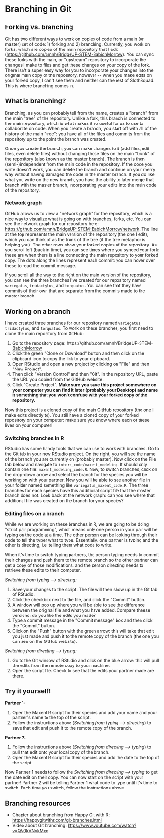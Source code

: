 # Branching in Git

## Forking vs. branching

Git has two different ways to work on copies of code from a main (or master) set of code: 1) forking and 2) branching. Currently, you work on forks, which are copies of the main repository that I edit (https://github.com/amnh/BridgeUP-STEM-BabichMorrow). You can sync these forks with the main, or "upstream" repository to incorporate the changes I make to files and get these changes on your copy of the fork. There isn't a super easy way for you to incorporate your changes into the original main copy of the repository, however -- when you make edits on your forked copy, I can't see them and neither can the rest of SlothSquad. This is where branching comes in.

## What is branching?

Branching, as you can probably tell from the name, creates a "branch" from the main "tree" of the repository. Unlike a fork, this branch is connected to the main repository, which is what makes it so useful for us to use to collaborate on code. When you create a branch, you start off with all of the history of the main "tree": you have all of the files and commits from the repository up to the point the branch was created.

Once you create the branch, you can make changes to it (add files, edit files, even delete files) without changing those files on the main "trunk" of the repository (also known as the master branch). The branch is then (semi-)independent from the main code in the repository. If the code you write doesn't work, you can delete the branch and continue on your merry way without having damaged the code in the master branch. If you do like what you write on the new branch, you have the ability to later merge that branch with the master branch, incorporating your edits into the main code of the repository.

### Network graph

GitHub allows us to view a "network graph" for the repository, which is a nice way to visualize what is going on with branches, forks, etc. You can see the network graph for our repository here: https://github.com/amnh/BridgeUP-STEM-BabichMorrow/network. The line at the top represents the main version of the repository (the one I edit), which you can think of as the trunk of the tree (if the tree metaphor is helping you). The other rows show your forked copies of the repository. As you scroll left (back in time), you can see times where you synced your fork: these are when there is a line connecting the main repository to your forked copy. The dots along the lines represent each commit: you can hover over these to read the commit message.

If you scroll all the way to the right on the main version of the repository, you can see the three branches I've created for our repository named `variegatus`, `tridactylus`, and `torquatus`. You can see that they have commits of their own that are separate from the commits made to the master branch.

## Working on a branch

I have created three branches for our repository named `variegatus`, `tridactylus`, and `torquatus`. To work on these branches, you first need to clone the main repository from GitHub:
1. Go to the repository page: https://github.com/amnh/BridgeUP-STEM-BabichMorrow
2. Click the green "Clone or Download" button and then click on the clipboard icon to copy the link to your clipboard.
3. Open RStudio and open a new project by clicking on "File" and then "New Project".
4. Then click "Version Control" and then "Git". In the repository URL, paste the URL you copied from the GitHub website.
5. Click "Create Project". **Make sure you save this project somewhere on your computer you can find it later (probably your Desktop) and name it something that you won't confuse with your forked copy of the repository.**

Now this project is a cloned copy of the main GitHub repository (the one I make edits directly to). You still have a cloned copy of your forked repository on your computer: make sure you know where each of these lives on your computer!

### Switching branches in R

RStudio has some handy tools that we can use to work with branches. Go to the Git tab in your new RStudio project. On the right, you will see the name of the branch you are currently on (probably master). Now click on the File tab below and navigate to `intern_code/maxent_modeling`. It should only contain one file: `maxent_modeling_code.R`. Now, to switch branches, click on the drop-down arrow and select the branch for the species you will be working on with your partner. Now you will be able to see another file in your folder named something like `variegatus_maxent_code.R`. The three branches for each species have this additional script file that the master branch does not. Look back at the network graph: can you see where that additional file was created on the branch for your species?

### Editing files on a branch

While we are working on these branches in R, we are going to be doing "strict pair programming", which means only one person in your pair will be typing on the code at a time. The other person can be looking through their code to tell the typer what to type. Essentially, one partner is typing and the other is directing, i.e. telling them what code to write.

When it's time to switch typing partners, the person typing needs to commit their changes and push them to the remote branch so the other partner can get a copy of those modifications, and the person directing needs to retrieve these edits to their computer.

*Switching from typing --> directing:*
1. Save your changes to the script. The file will then show up in the Git tab of RStudio.
2. Click the checkbox next to the file, and click the "Commit" button.
3. A window will pop up where you will be able to see the difference between the original file and what you have added. Compare theese versions: do you like the edits you made?
4. Type a commit message in the "Commit message" box and then click the "Commit" button.
5. Click on the "Push" button with the green arrow: this will take that edit you just made and push it to the remote copy of the branch (the one you can see on the GitHub website).

*Switching from directing --> typing:*
1. Go to the Git window of RStudio and click on the blue arrow: this will pull the edits from the remote copy to your machine.
2. Open the script file. Check to see that the edits your partner made are there.

## Try it yourself!

**Partner 1:**
1. Open the Maxent R script for their species and add your name and your partner's name to the top of the script.
2. Follow the instructions above (*Switching from typing --> directing*) to save that edit and push it to the remote copy of the branch.

**Partner 2:**
1. Follow the instructions above (*Switching from directing --> typing*) to pull that edit onto your local copy of the branch.
2. Open the Maxent R script for their species and add the date to the top of the script.

Now Partner 1 needs to follow the *Switching from directing --> typing* to get the date edit on their copy. You can now start on the script with your partner! Partner 2 will be telling Partner 1 what code to type until it's time to switch. Each time you switch, follow the instructions above.

## Branching resources

+ Chapter about branching from Happy Git with R: https://happygitwithr.com/git-branches.html
+ Video about Git branching: https://www.youtube.com/watch?v=QV0kVNvkMxc 
